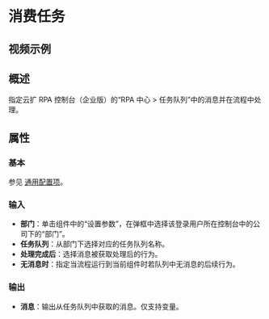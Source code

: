 # 消费任务

## 视频示例

## 概述

指定云扩 RPA 控制台（企业版）的“RPA 中心 > 任务队列”中的消息并在流程中处理。

## 属性

### 基本

参见 [通用配置项](../../Appendix/CommonConfigurationItems.md)。

### 输入

- **部门**：单击组件中的“设置参数”，在弹框中选择该登录用户所在控制台中的公司下的“部门”。
- **任务队列**：从部门下选择对应的任务队列名称。
- **处理完成后**：选择消息被获取处理后的行为。
- **无消息时**：指定当流程运行到当前组件时若队列中无消息的后续行为。

### 输出

- **消息**：输出从任务队列中获取的消息。仅支持变量。
